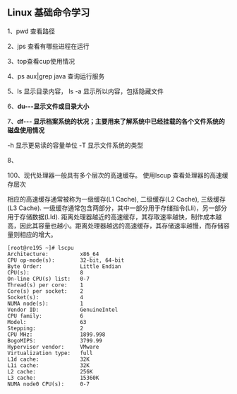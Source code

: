 ## Linux 基础命令学习

1、pwd 查看路径

2、jps 查看有哪些进程在运行

3、top查看cup使用情况

4、ps aux|grep java 查询运行服务

5、ls 显示目录内容， ls -a 显示所以内容，包括隐藏文件

6、**du---显示文件或目录大小**

7、**df---  显示档案系统的状况；主要用来了解系统中已经挂载的各个文件系统的磁盘使用情况**

-h 显示更易读的容量单位
-T 显示文件系统的类型

8、





100、现代处理器一般具有多个层次的高速缓存。 使用lscup 查看处理器的高速缓存层次

相应的高速缓存通常被称为一级缓存(L1 Cache), 二级缓存(L2 Cache), 三级缓存(L3 Cache). 一级缓存通常包含两部分，其中一部分用于存储指令(Lli)，另一部分用于存储数据(Lld).  距离处理器越近的高速缓存，其存取速率越快，制作成本越高，因此其容量也越小。距离处理器越远的高速缓存，其存储速率越慢，而存储容量则相应的增大。

```
[root@re195 ~]# lscpu
Architecture:          x86_64
CPU op-mode(s):        32-bit, 64-bit
Byte Order:            Little Endian
CPU(s):                8
On-line CPU(s) list:   0-7
Thread(s) per core:    1
Core(s) per socket:    2
Socket(s):             4
NUMA node(s):          1
Vendor ID:             GenuineIntel
CPU family:            6
Model:                 63
Stepping:              2
CPU MHz:               1899.998
BogoMIPS:              3799.99
Hypervisor vendor:     VMware
Virtualization type:   full
L1d cache:             32K
L1i cache:             32K
L2 cache:              256K
L3 cache:              15360K
NUMA node0 CPU(s):     0-7
```

